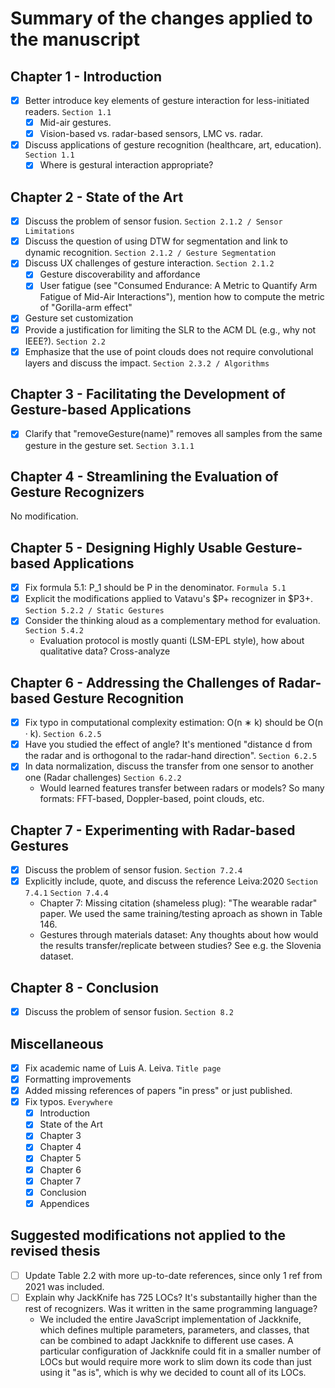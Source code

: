 # Summary of the changes applied to the manuscript
## Chapter 1 - Introduction
- [x] Better introduce key elements of gesture interaction for less-initiated readers. `Section 1.1`
  - [x] Mid-air gestures.
  - [x] Vision-based vs. radar-based sensors, LMC vs. radar.
- [x] Discuss applications of gesture recognition (healthcare, art, education). `Section 1.1`
  - [x] Where is gestural interaction appropriate?

## Chapter 2 - State of the Art
- [x] Discuss the problem of sensor fusion. `Section 2.1.2 / Sensor Limitations`
- [x] Discuss the question of using DTW for segmentation and link to dynamic recognition. `Section 2.1.2 / Gesture Segmentation`
- [x] Discuss UX challenges of gesture interaction. `Section 2.1.2`
  - [x] Gesture discoverability and affordance
  - [x] User fatigue (see "Consumed Endurance: A Metric to Quantify Arm Fatigue of Mid-Air Interactions"), mention how to compute the metric of "Gorilla-arm effect"
- [x] Gesture set customization
- [x] Provide a justification for limiting the SLR to the ACM DL (e.g., why not IEEE?). `Section 2.2`
- [x] Emphasize that the use of point clouds does not require convolutional layers and discuss the impact. `Section 2.3.2 / Algorithms`

## Chapter 3 - Facilitating the Development of Gesture-based Applications
- [x] Clarify that "removeGesture(name)" removes all samples from the same gesture in the gesture set. `Section 3.1.1`

## Chapter 4 - Streamlining the Evaluation of Gesture Recognizers
No modification.

## Chapter 5 - Designing Highly Usable Gesture-based Applications
- [x] Fix formula 5.1: P_1 should be P in the denominator. `Formula 5.1`
- [x] Explicit the modifications applied to Vatavu's $P+ recognizer in $P3+. `Section 5.2.2 / Static Gestures`
- [x] Consider the thinking aloud as a complementary method for evaluation. `Section 5.4.2`
  - Evaluation protocol is mostly quanti (LSM-EPL style), how about qualitative data? Cross-analyze 

## Chapter 6 - Addressing the Challenges of Radar-based Gesture Recognition
- [x] Fix typo in computational complexity estimation: O(n ∗ k) should be O(n · k). `Section 6.2.5`
- [x] Have you studied the effect of angle? It's mentioned "distance d from the radar and is orthogonal to the radar-hand direction". `Section 6.2.5`
- [x] In data normalization, discuss the transfer from one sensor to another one (Radar challenges) `Section 6.2.2`
  - Would learned features transfer between radars or models? So many formats: FFT-based, Doppler-based, point clouds, etc.

## Chapter 7 - Experimenting with Radar-based Gestures
- [x] Discuss the problem of sensor fusion. `Section 7.2.4`
- [x] Explicitly include, quote, and discuss the reference Leiva:2020 `Section 7.4.1` `Section 7.4.4`
  - Chapter 7: Missing citation (shameless plug): "The wearable radar" paper. We used the same training/testing aproach as shown in Table 146.
  - Gestures through materials dataset: Any thoughts about how would the results transfer/replicate between studies? See e.g. the Slovenia dataset.

## Chapter 8 - Conclusion
- [x] Discuss the problem of sensor fusion. `Section 8.2`

## Miscellaneous
- [x] Fix academic name of Luis A. Leiva. `Title page`
- [x] Formatting improvements 
- [x] Added missing references of papers "in press" or just published.
- [x] Fix typos. `Everywhere`
  - [x] Introduction
  - [x] State of the Art
  - [x] Chapter 3
  - [x] Chapter 4
  - [x] Chapter 5
  - [x] Chapter 6
  - [x] Chapter 7
  - [x] Conclusion 
  - [x] Appendices

## Suggested modifications not applied to the revised thesis
- [ ] Update Table 2.2 with more up-to-date references, since only 1 ref from 2021 was included.
- [ ] Explain why JackKnife has 725 LOCs? It's substantailly higher than the rest of recognizers. Was it written in the same programming language?
  - We included the entire JavaScript implementation of Jackknife, which defines multiple parameters, parameters, and classes, that can be combined to adapt Jackknife to different use cases. A particular configuration of Jackknife could fit in a smaller number of LOCs but would require more work to slim down its code than just using it "as is", which is why we decided to count all of its LOCs.

	

